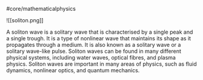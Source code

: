 #core/mathematicalphysics

![[soliton.png]]

A soliton wave is a solitary wave that is characterised by a single peak and a single trough. It is a type of nonlinear wave that maintains its shape as it propagates through a medium. It is also known as a solitary wave or a solitary wave-like pulse. Soliton waves can be found in many different physical systems, including water waves, optical fibres, and plasma physics. Soliton waves are important in many areas of physics, such as fluid dynamics, nonlinear optics, and quantum mechanics.

